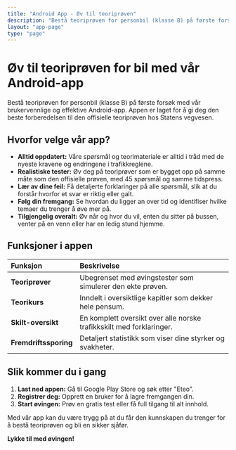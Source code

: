 ```yaml
---
title: "Android App - Øv til teoriprøven"
description: "Bestå teoriprøven for personbil (klasse B) på første forsøk med vår brukervennlige og effektive Android-app."
layout: "app-page"
type: "page"
---
```


# Øv til teoriprøven for bil med vår Android-app

Bestå teoriprøven for personbil (klasse B) på første forsøk med vår brukervennlige og effektive Android-app. Appen er laget for å gi deg den beste forberedelsen til den offisielle teoriprøven hos Statens vegvesen.

## Hvorfor velge vår app?

- **Alltid oppdatert:** Våre spørsmål og teorimateriale er alltid i tråd med de nyeste kravene og endringene i trafikkreglene.
- **Realistiske tester:** Øv deg på teoriprøver som er bygget opp på samme måte som den offisielle prøven, med 45 spørsmål og samme tidspress.
- **Lær av dine feil:** Få detaljerte forklaringer på alle spørsmål, slik at du forstår hvorfor et svar er riktig eller galt.
- **Følg din fremgang:** Se hvordan du ligger an over tid og identifiser hvilke temaer du trenger å øve mer på.
- **Tilgjengelig overalt:** Øv når og hvor du vil, enten du sitter på bussen, venter på en venn eller har en ledig stund hjemme.

## Funksjoner i appen

| Funksjon | Beskrivelse |
|:---------|:------------|
| **Teoriprøver** | Ubegrenset med øvingstester som simulerer den ekte prøven. |
| **Teorikurs** | Inndelt i oversiktlige kapitler som dekker hele pensum. |
| **Skilt-oversikt** | En komplett oversikt over alle norske trafikkskilt med forklaringer. |
| **Fremdriftssporing** | Detaljert statistikk som viser dine styrker og svakheter. |

## Slik kommer du i gang

1. **Last ned appen:** Gå til Google Play Store og søk etter "Eteo".
2. **Registrer deg:** Opprett en bruker for å lagre fremgangen din.
3. **Start øvingen:** Prøv en gratis test eller få full tilgang til alt innhold.

Med vår app kan du være trygg på at du får den kunnskapen du trenger for å bestå teoriprøven og bli en sikker sjåfør.

**Lykke til med øvingen!**
